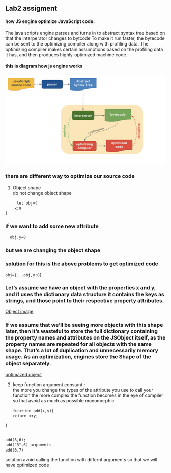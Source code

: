 ## Lab2 assigment 
####  how JS engine optimize JavaScript code.
The java scripts engine parses and turns in to abstract syntax tree based on that the interperator changes to bytcode 
To make it run faster, the bytecode can be sent to the optimizing compiler along with profiling data. The optimizing compiler makes certain assumptions based on the profiling data it has, and then produces highly-optimized machine code.
#### this is diagram how js engine works 
 ![js engine](https://github.com/reddaGz/CS445WorkSpace/blob/master/CS445Assigment/Lab2/image/Jsengine.png)
 ### there are different way to optimize our source code
 1. Object shape <br>
      do not change object shape 
```
     let obj={
    x:9
}
```
 ### if we want to add some new attribute

```
  obj.y=8
```

### but we are changing the object shape 
### solution for this is the above problems to get optimized code 

```
obj={...obj,y:8}

```
### Let’s assume we have an object with the properties x and y, and it uses the dictionary data structure it contains the keys as strings, and those point to their respective property attributes.
 [Object image](https://github.com/reddaGz/CS445WorkSpace/blob/master/CS445Assigment/Lab2/image/obj.png)
 ### If we assume that we’ll be seeing more objects with this shape later, then it’s wasteful to store the full dictionary containing the property names and attributes on the JSObject itself, as the property names are repeated for all objects with the same shape. That’s a lot of duplication and unnecessarily memory usage. As an optimization, engines store the Shape of the object separately.
 [optimazed object](https://github.com/reddaGz/CS445WorkSpace/blob/master/CS445Assigment/Lab2/image/optIObj.png)
 
2. keep function argument constant :  
    the more you change the types of the attribute you use to call your function the more complex the function becomes in the eye of compiler so that avoid as much as possible monomorphic
    ```
   function add(x,y){
    return x+y;
}
```
```
```
add(3,6);
add("3",6) arguments 
add(6,7)
```
solution 
avoid calling the function with  differnt arguments so that we will have optimized code


    

